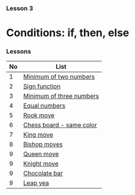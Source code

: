 
### Lesson 3
# Conditions: if, then, else

### Lessons
No | List
---| -------------
1  | [Minimum of two numbers](lesson-03/01)
2  | [Sign function](lesson-03/02)
3  | [Minimum of three numbers](lesson-03/03)
4  | [Equal numbers](lesson-03/04)
5  | [Rook move](lesson-03/05)
6  | [Chess board - same color](lesson-03/06)
7  | [King move](lesson-03/07)
8  | [Bishop moves](lesson-03/08)
9  | [Queen move](lesson-03/09)
9  | [Knight move](lesson-03/10)
9  | [Chocolate bar](lesson-03/11)
9  | [Leap yea](lesson-03/12)
